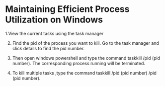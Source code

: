 # Maintaining Efficient Process Utilization on Windows

1.View the current tasks using the task manager 

2. Find the pid of the process you want to kill. Go to the task manager and click  details to find the pid number.
 
3. Then open windows powershell and type the command taskkill /pid (pid number). The corresponding  process running  will be terminated.
 
4. To kill multiple tasks ,type the command taskkill /pid (pid number) /pid (pid number).


